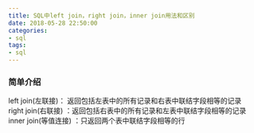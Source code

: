 ```yaml
---
title: SQL中left join，right join，inner join用法和区别
date: 2018-05-28 22:50:00
categories:
- sql
tags:
- sql
---
```


### 简单介绍
left join(左联接)： 返回包括左表中的所有记录和右表中联结字段相等的记录  
right join(右联接) ：返回包括右表中的所有记录和左表中联结字段相等的记录  
inner join(等值连接) ：只返回两个表中联结字段相等的行  
